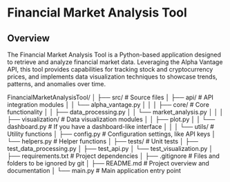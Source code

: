 # Financial Market Analysis Tool

## Overview
The Financial Market Analysis Tool is a Python-based application designed to retrieve and analyze financial market data. Leveraging the Alpha Vantage API, this tool provides capabilities for tracking stock and cryptocurrency prices, and implements data visualization techniques to showcase trends, patterns, and anomalies over time.

FinancialMarketAnalysisTool/
│
├── src/                  # Source files
│   ├── api/              # API integration modules
│   │   └── alpha_vantage.py
│   │
│   ├── core/             # Core functionality
│   │   ├── data_processing.py
│   │   └── market_analysis.py
│   │
│   ├── visualization/    # Data visualization modules
│   │   ├── plot.py
│   │   └── dashboard.py   # If you have a dashboard-like interface
│   │
│   └── utils/            # Utility functions
│       ├── config.py     # Configuration settings, like API keys
│       └── helpers.py    # Helper functions
│
├── tests/                # Unit tests
│   ├── test_data_processing.py
│   ├── test_api.py
│   └── test_visualization.py
│
├── requirements.txt      # Project dependencies
│
├── .gitignore            # Files and folders to be ignored by git
│
├── README.md             # Project overview and documentation
│
└── main.py               # Main application entry point